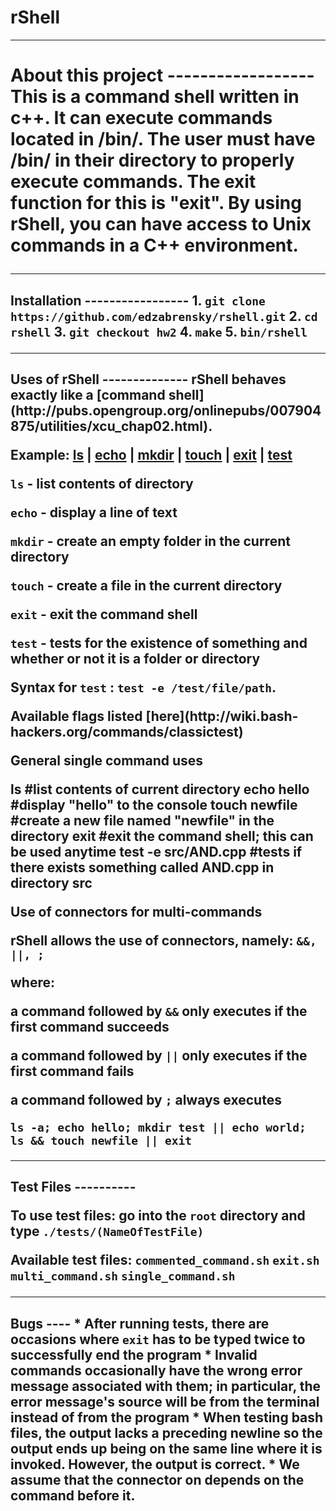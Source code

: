# rShell

------------------
<h1>About this project
------------------
This is a command shell written in c++. It can execute commands located in /bin/. The user must have /bin/ in their directory to properly execute commands. The exit function for this is "exit". By using rShell, you can have access to Unix commands in a C++ environment.

-----------------
<h2> Installation
-----------------
1. <code>git clone https://github.com/edzabrensky/rshell.git</code>
2. <code>cd rshell</code>
3. <code>git checkout hw2</code>
4. <code>make</code>
5. <code>bin/rshell</code>

--------------
<h2>Uses of rShell
--------------
rShell behaves exactly like a [command shell](http://pubs.opengroup.org/onlinepubs/007904875/utilities/xcu_chap02.html). 

Example:
[ls](https://en.wikipedia.org/wiki/Ls) | [echo](https://en.wikipedia.org/wiki/Echo_(command)) | [mkdir](https://en.wikipedia.org/wiki/Mkdir) | [touch](https://en.wikipedia.org/wiki/Touch_(Unix)) | [exit](http://tldp.org/LDP/abs/html/exit-status.html) | [test](http://wiki.bash-hackers.org/commands/classictest)

<p><code>ls</code> - list contents of directory
<p><code>echo</code> - display a line of text
<p><code>mkdir</code> - create an empty folder in the current directory
<p><code>touch</code> - create a file in the current directory
<p><code>exit</code> - exit the command shell
<p><code>test</code> - tests for the existence of something and whether or not it is a folder or directory
<p>Syntax for <code>test</code> : <code>test -e /test/file/path</code>. 
<p>Available flags listed [here](http://wiki.bash-hackers.org/commands/classictest)

<p><b>General single command uses</b></p>
    ls #list contents of current directory
    echo hello #display "hello" to the console
    touch newfile #create a new file named "newfile" in the directory
    exit #exit the command shell; this can be used anytime
    test -e src/AND.cpp #tests if there exists something called AND.cpp in directory src
    
<p><b>Use of connectors for multi-commands</b></p>
rShell allows the use of connectors, namely: <code>&&, ||, ;</code>
<p>where:
<p>a command followed by <code>&&</code> only executes if the first command succeeds
<p>a command followed by <code>||</code> only executes if the first command fails
<p>a command followed by <code>;</code> always executes </p>
<code>ls -a; echo hello; mkdir test || echo world; ls && touch newfile || exit</code>
    
----------    
<h2>Test Files
----------
<p>To use test files: go into the <code>root</code> directory and type <code>./tests/(NameOfTestFile)</code>
<p>Available test files:
<code>commented_command.sh</code>
<code>exit.sh</code>
<code>multi_command.sh</code>
<code>single_command.sh</code>

----
<h2>Bugs
----
* After running tests, there are occasions where <code>exit</code> has to be typed twice to successfully end the program
* Invalid commands occasionally have the wrong error message associated with them; in particular, the error message's source will be from the terminal instead of from the program
* When testing bash files, the output lacks a preceding newline so the output ends up being on the same line where it is invoked. However, the output is correct.
* We assume that the connector on depends on the command before it.
